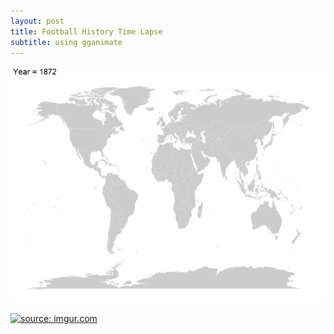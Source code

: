 ```yaml
---
layout: post
title: Football History Time Lapse
subtitle: using gganimate
---
```


![alt tag](football_history_timelapse.gif)


<a href="https://imgur.com/RK2tH5B"><img src="https://i.imgur.com/RK2tH5B.gif" title="source: imgur.com" /></a>
